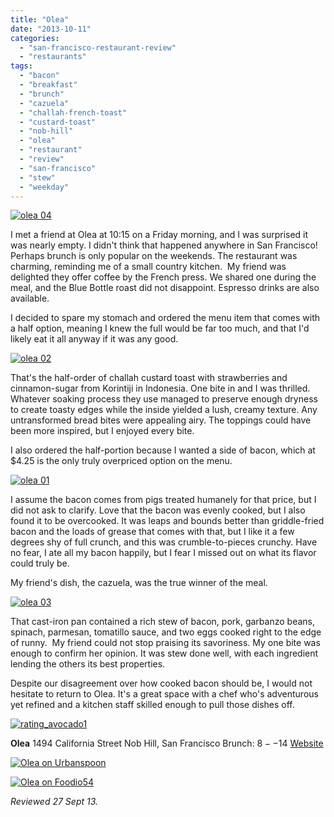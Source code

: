 ```yaml
---
title: "Olea"
date: "2013-10-11"
categories: 
  - "san-francisco-restaurant-review"
  - "restaurants"
tags: 
  - "bacon"
  - "breakfast"
  - "brunch"
  - "cazuela"
  - "challah-french-toast"
  - "custard-toast"
  - "nob-hill"
  - "olea"
  - "restaurant"
  - "review"
  - "san-francisco"
  - "stew"
  - "weekday"
---
```


[![olea 04](http://s3.amazonaws.com/thegourmez-wpmedia/2013/10/olea-04.jpg)](http://www.thegourmez.com/2013/10/olea/olea-04/)

I met a friend at Olea at 10:15 on a Friday morning, and I was surprised it was nearly empty. I didn't think that happened anywhere in San Francisco! Perhaps brunch is only popular on the weekends. The restaurant was charming, reminding me of a small country kitchen.  My friend was delighted they offer coffee by the French press. We shared one during the meal, and the Blue Bottle roast did not disappoint. Espresso drinks are also available.

I decided to spare my stomach and ordered the menu item that comes with a half option, meaning I knew the full would be far too much, and that I'd likely eat it all anyway if it was any good.

[![olea 02](http://s3.amazonaws.com/thegourmez-wpmedia/2013/10/olea-02.jpg)](http://www.thegourmez.com/2013/10/olea/olea-02/)

That's the half-order of challah custard toast with strawberries and cinnamon-sugar from Korintiji in Indonesia. One bite in and I was thrilled. Whatever soaking process they use managed to preserve enough dryness to create toasty edges while the inside yielded a lush, creamy texture. Any untransformed bread bites were appealing airy. The toppings could have been more inspired, but I enjoyed every bite.

I also ordered the half-portion because I wanted a side of bacon, which at $4.25 is the only truly overpriced option on the menu.

[![olea 01](http://s3.amazonaws.com/thegourmez-wpmedia/2013/10/olea-01.jpg)](http://www.thegourmez.com/2013/10/olea/olea-01/)

I assume the bacon comes from pigs treated humanely for that price, but I did not ask to clarify. Love that the bacon was evenly cooked, but I also found it to be overcooked. It was leaps and bounds better than griddle-fried bacon and the loads of grease that comes with that, but I like it a few degrees shy of full crunch, and this was crumble-to-pieces crunchy. Have no fear, I ate all my bacon happily, but I fear I missed out on what its flavor could truly be.

My friend's dish, the cazuela, was the true winner of the meal.

[![olea 03](http://s3.amazonaws.com/thegourmez-wpmedia/2013/10/olea-03.jpg)](http://www.thegourmez.com/2013/10/olea/olea-03/)

That cast-iron pan contained a rich stew of bacon, pork, garbanzo beans, spinach, parmesan, tomatillo sauce, and two eggs cooked right to the edge of runny.  My friend could not stop praising its savoriness. My one bite was enough to confirm her opinion. It was stew done well, with each ingredient lending the others its best properties.

Despite our disagreement over how cooked bacon should be, I would not hesitate to return to Olea. It's a great space with a chef who's adventurous yet refined and a kitchen staff skilled enough to pull those dishes off.

[![rating_avocado1](http://s3.amazonaws.com/thegourmez-wpmedia/2009/02/rating_avocado1.gif)](http://www.thegourmez.com/2009/02/restaurant-review-nanas-durham/rating_avocado1/)

**Olea** 1494 California Street Nob Hill, San Francisco Brunch: $8--$14 [Website](http://www.oleasf.com/)

[![Olea on Urbanspoon](http://www.urbanspoon.com/b/link/335041/minilink.gif)](http://www.urbanspoon.com/r/6/335041/restaurant/Nob-Hill/Olea-San-Francisco)

[![Olea on Foodio54](http://foodio54.com/images/badge-1-9d744.jpg)](http://foodio54.com/restaurant/San-Francisco-CA/9d744/Olea)

_Reviewed 27 Sept 13._
